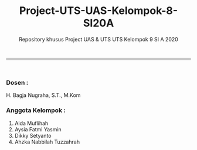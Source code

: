 <h1 align="center">Project-UTS-UAS-Kelompok-8-SI20A</h1>
<p align="center">Repository khusus Project UAS & UTS UTS Kelompok 9 SI A 2020</p>
<br><hr><br>
<h3>Dosen :</h3>  
<p>H. Bagja Nugraha, S.T., M.Kom</p>

<h3>Anggota Kelompok :</h3> 
<ol>
  <li>Aida Muflihah</li>
  <li>Aysia Fatmi Yasmin</li>
  <li>Dikky Setyanto</li>
  <li>Ahzka Nabbilah Tuzzahrah</li>
</ol>
